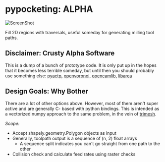 # pypocketing: ALPHA

![ScreenShot](https://raw.github.com/mikedh/pypocketing/master/docs/contour_troch.png)

Fill 2D regions with traversals, useful someday for generating milling tool paths.

## Disclaimer: Crusty Alpha Software
This is a dump of a bunch of prototype code. It is only put up in the hopes that it becomes less terrible someday, but until then you should probably use something else: [pyactp](https://github.com/mikedh/pyactp), [openvoronoi](https://github.com/aewallin/openvoronoi), [opencamlib](https://github.com/aewallin/opencamlib), [libarea](https://github.com/Heeks/libarea)


## Design Goals: Why Bother

There are a lot of other options above. However, most of them aren't super active and are generally C- based with python bindings. This is intended as a vectorized numpy approach to the same problem, in the vein of [trimesh](https://github.com/mikedh/trimesh).

*Scope:*
- Accept shapely.geometry.Polygon objects as input
- Generally, toolpath output is a sequence of (n, 2) float arrays
  - A sequence split indicates you can't go straight from one path to the other
- Collision check and calculate feed rates using raster checks
